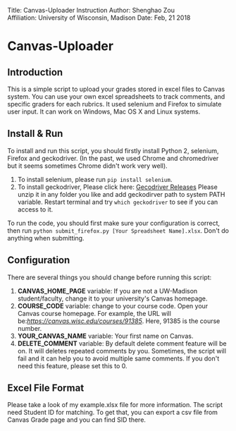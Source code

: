 Title:       Canvas-Uploader Instruction
Author:      Shenghao Zou  
Affiliation: University of Wisconsin, Madison 
Date:        Feb, 21 2018

# Canvas-Uploader
## Introduction
This is a simple script to upload your grades stored in excel files to Canvas system. You can use your own excel spreadsheets to track comments, and specific graders for each rubrics. It used selenium and Firefox to simulate user input. It can work on Windows, Mac OS X and Linux systems.

## Install & Run
To install and run this script, you should firstly install Python 2, selenium, Firefox and geckodriver. (In the past, we used Chrome and chromedriver but it seems sometimes Chrome didn't work very well).
1. To install selenium, please run `pip install selenium`.
2. To install geckodriver, Please click here: [Gecodriver Releases](https://github.com/mozilla/geckodriver/releases) Please unzip it in any folder you like and add geckodirver path to system PATH variable. Restart terminal and try `which geckodriver` to see if you can access to it.

To run the code, you should first make sure your configuration is correct, then run `python submit_firefox.py [Your Spreadsheet Name].xlsx`. Don't do anything when submitting.

## Configuration
There are several things you should change before running this script:
1. **CANVAS_HOME_PAGE** variable: If you are not a UW-Madison student/faculty, change it to your university's Canvas homepage.
2. **COURSE_CODE** variable: change to your course code. Open your Canvas course homepage. For example, the URL will be:*https://canvas.wisc.edu/courses/91385*. Here, 91385 is the course number.
3. **YOUR_CANVAS_NAME** variable: Your first name on Canvas.
4. **DELETE_COMMENT** variable: By default delete comment feature will be on. It will deletes repeated comments by you. Sometimes, the script will fail and it can help you to avoid multiple same comments. If you don't need this feature, please set this to 0.

## Excel File Format
Please take a look of my example.xlsx file for more information. The script need Student ID for matching. To get that, you can export a csv file from Canvas Grade page and you can find SID there.
